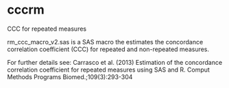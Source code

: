 # cccrm
CCC for repeated measures

rm_ccc_macro_v2.sas is a SAS macro the estimates the concordance correlation coefficient (CCC) for repeated and non-repeated measures.

For further details see: Carrasco et al. (2013) Estimation of the concordance correlation coefficient for repeated measures using SAS and R. 
Comput Methods Programs Biomed.;109(3):293-304

